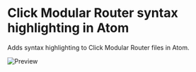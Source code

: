 # Click Modular Router syntax highlighting in Atom

Adds syntax highlighting to Click Modular Router files in Atom.

![Preview](https://github.com/stenverbois/language-click/blob/master/resources/preview.png)
